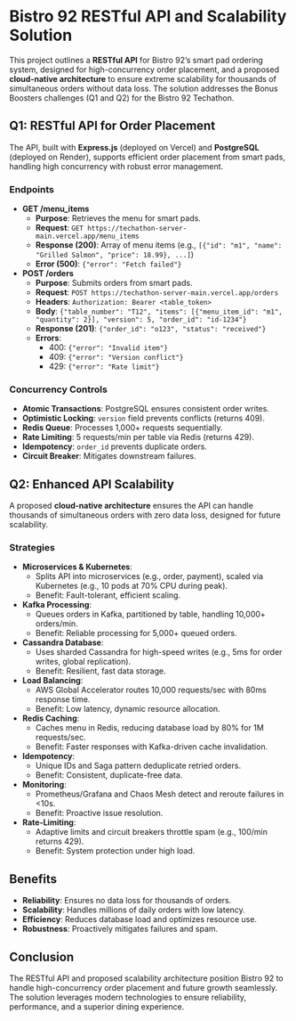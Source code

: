 # Bistro 92 RESTful API and Scalability Solution

This project outlines a **RESTful API** for Bistro 92’s smart pad ordering system, designed for high-concurrency order placement, and a proposed **cloud-native architecture** to ensure extreme scalability for thousands of simultaneous orders without data loss. The solution addresses the Bonus Boosters challenges (Q1 and Q2) for the Bistro 92 Techathon.

## Q1: RESTful API for Order Placement

The API, built with **Express.js** (deployed on Vercel) and **PostgreSQL** (deployed on Render), supports efficient order placement from smart pads, handling high concurrency with robust error management.

### Endpoints

- **GET /menu_items**
  - **Purpose**: Retrieves the menu for smart pads.
  - **Request**: `GET https://techathon-server-main.vercel.app/menu_items`
  - **Response (200)**: Array of menu items (e.g., `[{"id": "m1", "name": "Grilled Salmon", "price": 18.99}, ...]`)
  - **Error (500)**: `{"error": "Fetch failed"}`
- **POST /orders**
  - **Purpose**: Submits orders from smart pads.
  - **Request**: `POST https://techathon-server-main.vercel.app/orders`
  - **Headers**: `Authorization: Bearer <table_token>`
  - **Body**: `{"table_number": "T12", "items": [{"menu_item_id": "m1", "quantity": 2}], "version": 5, "order_id": "id-1234"}`
  - **Response (201)**: `{"order_id": "o123", "status": "received"}`
  - **Errors**:
    - 400: `{"error": "Invalid item"}`
    - 409: `{"error": "Version conflict"}`
    - 429: `{"error": "Rate limit"}`

### Concurrency Controls

- **Atomic Transactions**: PostgreSQL ensures consistent order writes.
- **Optimistic Locking**: `version` field prevents conflicts (returns 409).
- **Redis Queue**: Processes 1,000+ requests sequentially.
- **Rate Limiting**: 5 requests/min per table via Redis (returns 429).
- **Idempotency**: `order_id` prevents duplicate orders.
- **Circuit Breaker**: Mitigates downstream failures.

## Q2: Enhanced API Scalability

A proposed **cloud-native architecture** ensures the API can handle thousands of simultaneous orders with zero data loss, designed for future scalability.

### Strategies

- **Microservices & Kubernetes**:
  - Splits API into microservices (e.g., order, payment), scaled via Kubernetes (e.g., 10 pods at 70% CPU during peak).
  - Benefit: Fault-tolerant, efficient scaling.
- **Kafka Processing**:
  - Queues orders in Kafka, partitioned by table, handling 10,000+ orders/min.
  - Benefit: Reliable processing for 5,000+ queued orders.
- **Cassandra Database**:
  - Uses sharded Cassandra for high-speed writes (e.g., 5ms for order writes, global replication).
  - Benefit: Resilient, fast data storage.
- **Load Balancing**:
  - AWS Global Accelerator routes 10,000 requests/sec with 80ms response time.
  - Benefit: Low latency, dynamic resource allocation.
- **Redis Caching**:
  - Caches menu in Redis, reducing database load by 80% for 1M requests/sec.
  - Benefit: Faster responses with Kafka-driven cache invalidation.
- **Idempotency**:
  - Unique IDs and Saga pattern deduplicate retried orders.
  - Benefit: Consistent, duplicate-free data.
- **Monitoring**:
  - Prometheus/Grafana and Chaos Mesh detect and reroute failures in <10s.
  - Benefit: Proactive issue resolution.
- **Rate-Limiting**:
  - Adaptive limits and circuit breakers throttle spam (e.g., 100/min returns 429).
  - Benefit: System protection under high load.

## Benefits

- **Reliability**: Ensures no data loss for thousands of orders.
- **Scalability**: Handles millions of daily orders with low latency.
- **Efficiency**: Reduces database load and optimizes resource use.
- **Robustness**: Proactively mitigates failures and spam.

## Conclusion

The RESTful API and proposed scalability architecture position Bistro 92 to handle high-concurrency order placement and future growth seamlessly. The solution leverages modern technologies to ensure reliability, performance, and a superior dining experience.